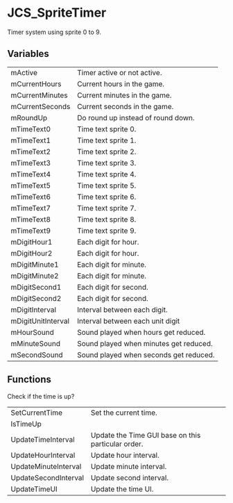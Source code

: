 # JCS_SpriteTimer

Timer system using sprite 0 to 9.


## Variables

<table>
  <tr>
    <td>mActive</td>
    <td>Timer active or not active.</td>
  </tr>
  <tr>
    <td>mCurrentHours</td>
    <td>Current hours in the game.</td>
  </tr>
  <tr>
    <td>mCurrentMinutes</td>
    <td>Current minutes in the game.</td>
  </tr>
  <tr>
    <td>mCurrentSeconds</td>
    <td>Current seconds in the game.</td>
  </tr>
  <tr>
    <td>mRoundUp</td>
    <td>Do round up instead of round down.</td>
  </tr>
  <tr>
    <td>mTimeText0</td>
    <td>Time text sprite 0.</td>
  </tr>
  <tr>
    <td>mTimeText1</td>
    <td>Time text sprite 1.</td>
  </tr>
  <tr>
    <td>mTimeText2</td>
    <td>Time text sprite 2.</td>
  </tr>
  <tr>
    <td>mTimeText3</td>
    <td>Time text sprite 3.</td>
  </tr>
  <tr>
    <td>mTimeText4</td>
    <td>Time text sprite 4.</td>
  </tr>
  <tr>
    <td>mTimeText5</td>
    <td>Time text sprite 5.</td>
  </tr>
  <tr>
    <td>mTimeText6</td>
    <td>Time text sprite 6.</td>
  </tr>
  <tr>
    <td>mTimeText7</td>
    <td>Time text sprite 7.</td>
  </tr>
  <tr>
    <td>mTimeText8</td>
    <td>Time text sprite 8.</td>
  </tr>
  <tr>
    <td>mTimeText9</td>
    <td>Time text sprite 9.</td>
  </tr>
  <tr>
    <td>mDigitHour1</td>
    <td>Each digit for hour.</td>
  </tr>
  <tr>
    <td>mDigitHour2</td>
    <td>Each digit for hour.</td>
  </tr>
  <tr>
    <td>mDigitMinute1</td>
    <td>Each digit for minute.</td>
  </tr>
  <tr>
    <td>mDigitMinute2</td>
    <td>Each digit for minute.</td>
  </tr>
  <tr>
    <td>mDigitSecond1</td>
    <td>Each digit for second.</td>
  </tr>
  <tr>
    <td>mDigitSecond2</td>
    <td>Each digit for second.</td>
  </tr>
  <tr>
    <td>mDigitInterval</td>
    <td>Interval between each digit.</td>
  </tr>
  <tr>
    <td>mDigitUnitInterval</td>
    <td>Interval between each unit digit</td>
  </tr>
  <tr>
    <td>mHourSound</td>
    <td>Sound played when hours get reduced.</td>
  </tr>
  <tr>
    <td>mMinuteSound</td>
    <td>Sound played when minutes get reduced.</td>
  </tr>
  <tr>
    <td>mSecondSound</td>
    <td>Sound played when seconds get reduced.</td>
  </tr>
</table>


## Functions

<table>
  <tr>
    <td>SetCurrentTime</td>
    <td>Set the current time.</td>
  </tr>
  <tr>
    <td>IsTimeUp</td>
    <d>Check if the time is up?</d>
  </tr>
  <tr>
    <td>UpdateTimeInterval</td>
    <td>Update the Time GUI base on this particular order.</td>
  </tr>
  <tr>
    <td>UpdateHourInterval</td>
    <td>Update hour interval.</td>
  </tr>
  <tr>
    <td>UpdateMinuteInterval</td>
    <td>Update minute interval.</td>
  </tr>
  <tr>
    <td>UpdateSecondInterval</td>
    <td>Update second interval.</td>
  </tr>
  <tr>
    <td>UpdateTimeUI</td>
    <td>Update the time UI.</td>
  </tr>
</table>

